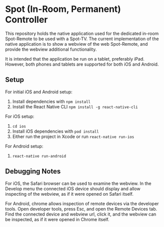 # Spot (In-Room, Permanent) Controller

This repository holds the native application used for the dedicated in-room Spot-Remote to be used with a Spot-TV. The current implementation of the native application is to show a webview of the web Spot-Remote, and provide the webview additional functionality.

It is intended that the application be run on a tablet, preferably iPad. However, both phones and tablets are supported for both iOS and Android.

## Setup

For initial iOS and Android setup:
1. Install dependencies with `npm install`
1. Install the React Native CLI `npm install -g react-native-cli`

For iOS setup:
1. `cd ios`
1. Install iOS dependencies with `pod install`
1. Either run the project in Xcode or run `react-native run-ios`

For Android setup:
1. `react-native run-android`


## Debugging Notes
For iOS, the Safari browser can be used to examine the webview. In the Develop menu the connected iOS device should display and allow inspecting of the webview, as if it were opened on Safari itself.

For Android, chrome allows inspection of remote devices via the developer tools. Open developer tools, press Esc, and open the Remote Devices tab. Find the connected device and webview url, click it, and the webview can be inspected, as if it were opened in Chrome itself.